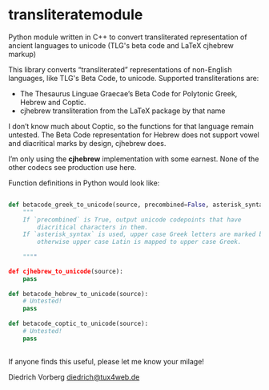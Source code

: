 # transliteratemodule
Python module written in C++ to convert transliterated representation
of ancient languages to unicode (TLG's beta code and LaTeX cjhebrew
markup)

This library converts “transliterated” representations of non-English
languages, like TLG's Beta Code, to unicode. Supported
transliterations are:

- The Thesaurus Linguae Graecae’s Beta Code for Polytonic Greek,
  Hebrew and Coptic. 
- cjhebrew transliteration from the LaTeX package by that name

I don’t know much about Coptic, so the functions for that language
remain untested. The Beta Code representation for Hebrew does not
support vowel and diacritical marks by design, cjhebrew does. 

I’m only using the **cjhebrew** implementation with some earnest. None
of the other codecs see production use here. 

Function definitions in Python would look like:

```python

def betacode_greek_to_unicode(source, precombined=False, asterisk_syntax=False):
    """
    If `precombined` is True, output unicode codepoints that have 
        diacritical characters in them. 
    If `asterisk_syntax` is used, upper case Greek letters are marked by a “*”, 
        otherwise upper case Latin is mapped to upper case Greek.
    
    """"

def cjhebrew_to_unicode(source):
    pass
    
def betacode_hebrew_to_unicode(source):
    # Untested!
    pass
    
def betacode_coptic_to_unicode(source):
    # Untested!
    pass
    
```

If anyone finds this useful, please let me know your milage!


Diedrich Vorberg <diedrich@tux4web.de>


